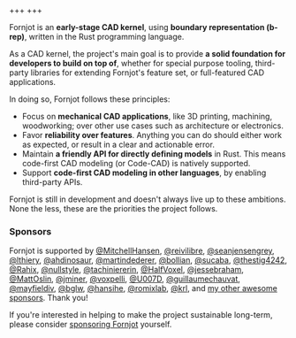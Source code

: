 +++
+++

Fornjot is an **early-stage CAD kernel**, using **boundary representation (b-rep)**, written in the Rust programming language.

As a CAD kernel, the project's main goal is to provide **a solid foundation for developers to build on top of**, whether for special purpose tooling, third-party libraries for extending Fornjot's feature set, or full-featured CAD applications.

In doing so, Fornjot follows these principles:

- Focus on **mechanical CAD applications**, like 3D printing, machining, woodworking; over other use cases such as architecture or electronics.
- Favor **reliability over features**. Anything you can do should either work as expected, or result in a clear and actionable error.
- Maintain **a friendly API for directly defining models** in Rust. This means code-first CAD modeling (or Code-CAD) is natively supported.
- Support **code-first CAD modeling in other languages**, by enabling third-party APIs.

Fornjot is still in development and doesn't always live up to these ambitions. None the less, these are the priorities the project follows.


### Sponsors

Fornjot is supported by [@MitchellHansen](https://github.com/MitchellHansen), [@reivilibre](https://github.com/reivilibre), [@seanjensengrey](https://github.com/seanjensengrey), [@lthiery](https://github.com/lthiery), [@ahdinosaur](https://github.com/ahdinosaur), [@martindederer](https://github.com/martindederer), [@bollian](https://github.com/bollian), [@sucaba](https://github.com/sucaba), [@thestig4242](https://github.com/thestig4242), [@Rahix](https://github.com/Rahix), [@nullstyle](https://github.com/nullstyle), [@tachiniererin](https://github.com/tachiniererin), [@HalfVoxel](https://github.com/HalfVoxel), [@jessebraham](https://github.com/jessebraham), [@MattOslin](https://github.com/MattOslin), [@jminer](https://github.com/jminer), [@voxpelli](https://github.com/voxpelli), [@U007D](https://github.com/U007D), [@guillaumechauvat](https://github.com/guillaumechauvat), [@mayfieldiv](https://github.com/mayfieldiv), [@bglw](https://github.com/bglw), [@hansihe](https://github.com/hansihe), [@romixlab](https://github.com/romixlab), [@krl](https://github.com/krl), and [my other awesome sponsors](https://github.com/sponsors/hannobraun). Thank you!

If you're interested in helping to make the project sustainable long-term, please consider [sponsoring Fornjot](https://github.com/sponsors/hannobraun) yourself.
